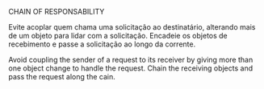 CHAIN OF RESPONSABILITY

Evite acoplar quem chama uma solicitação ao destinatário, alterando mais de um objeto para lidar com a solicitação. Encadeie os objetos de recebimento e passe a solicitação ao longo da corrente.

Avoid coupling the sender of a request to its receiver by giving more than one object change to handle the request. Chain the receiving objects and pass the request along the cain.